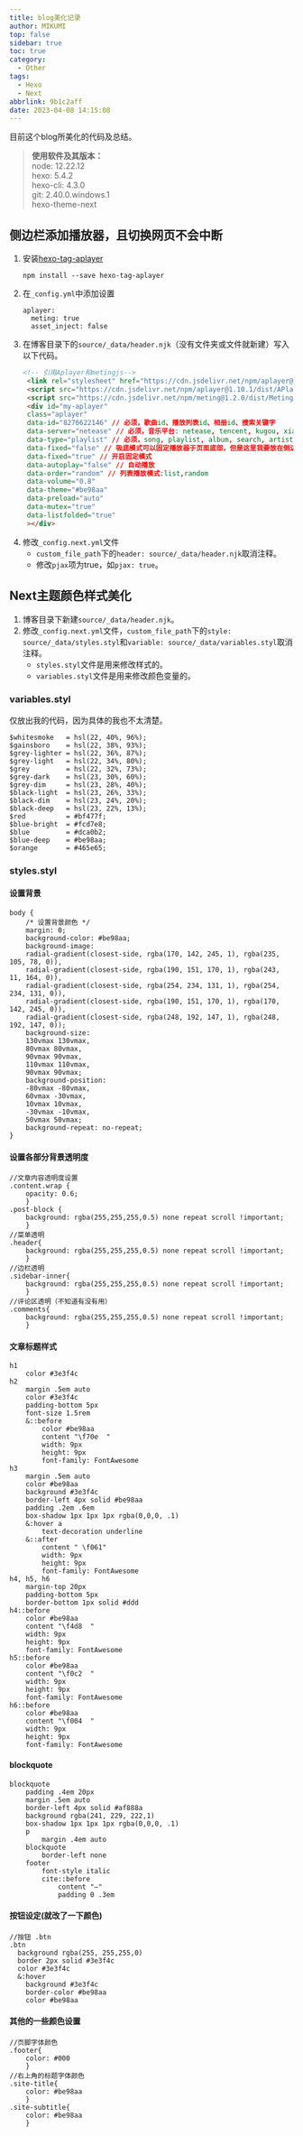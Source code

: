 ```yaml
---
title: blog美化记录
author: MIKUMI
top: false
sidebar: true
toc: true
category:
  - Other
tags:
  - Hexo
  - Next
abbrlink: 9b1c2aff
date: 2023-04-08 14:15:08
---
```

目前这个blog所美化的代码及总结。
<!--more-->
> **使用软件及其版本：**  
> node: 12.22.12  
> hexo: 5.4.2  
> hexo-cli: 4.3.0  
> git: 2.40.0.windows.1  
> hexo-theme-next

## 侧边栏添加播放器，且切换网页不会中断
1. 安装[hexo-tag-aplayer](https://github.com/MoePlayer/hexo-tag-aplayer)
   ```node
   npm install --save hexo-tag-aplayer
   ```
2. 在`_config.yml`中添加设置
   ```
   aplayer:
     meting: true
     asset_inject: false
   ```
3. 在博客目录下的`source/_data/header.njk`（没有文件夹或文件就新建）写入以下代码。
   ```html
   <!-- 引用Aplayer和metingjs-->
    <link rel="stylesheet" href="https://cdn.jsdelivr.net/npm/aplayer@1.10.1/dist/APlayer.min.css">
    <script src="https://cdn.jsdelivr.net/npm/aplayer@1.10.1/dist/APlayer.min.js"></script>
    <script src="https://cdn.jsdelivr.net/npm/meting@1.2.0/dist/Meting.min.js"></script>
    <div id="my-aplayer"
    class="aplayer"
    data-id="8276622146" // 必须，歌曲id、播放列表id、相册id、搜索关键字
    data-server="netease" // 必须，音乐平台: netease, tencent, kugou, xiami, baidu
    data-type="playlist" // 必须，song, playlist, album, search, artist
    data-fixed="false" // 吸底模式可以固定播放器于页面底部，但是这里我要放在侧边栏中，所以是false
    data-fixed="true" // 开启固定模式
    data-autoplay="false" // 自动播放
    data-order="random" // 列表播放模式:list,random
    data-volume="0.8" 
    data-theme="#be98aa"
    data-preload="auto"
    data-mutex="true"
    data-listfolded="true"
    ></div>
   ```
4. 修改`_config.next.yml`文件
   * `custom_file_path`下的`header: source/_data/header.njk`取消注释。
   * 修改`pjax`项为true，如`pjax: true`。

## Next主题颜色样式美化
1. 博客目录下新建`source/_data/header.njk`。
2. 修改`_config.next.yml`文件，`custom_file_path`下的`style: source/_data/styles.styl`和`variable: source/_data/variables.styl`取消注释。
   * `styles.styl`文件是用来修改样式的。
   * `variables.styl`文件是用来修改颜色变量的。

### variables.styl
仅放出我的代码，因为具体的我也不太清楚。
```styl
$whitesmoke   = hsl(22, 40%, 96%);
$gainsboro    = hsl(22, 38%, 93%);
$grey-lighter = hsl(22, 36%, 87%);
$grey-light   = hsl(22, 34%, 80%);
$grey         = hsl(22, 32%, 73%);
$grey-dark    = hsl(23, 30%, 60%);
$grey-dim     = hsl(23, 28%, 40%);
$black-light  = hsl(23, 26%, 33%);
$black-dim    = hsl(23, 24%, 20%);
$black-deep   = hsl(23, 22%, 13%);
$red          = #bf477f;
$blue-bright  = #fcd7e8;
$blue         = #dca0b2;
$blue-deep    = #be98aa;
$orange       = #465e65;
```

### styles.styl
#### 设置背景
```styl
body {
    /* 设置背景颜色 */
    margin: 0;
    background-color: #be98aa;
    background-image: 
    radial-gradient(closest-side, rgba(170, 142, 245, 1), rgba(235, 105, 78, 0)),
    radial-gradient(closest-side, rgba(190, 151, 170, 1), rgba(243, 11, 164, 0)),
    radial-gradient(closest-side, rgba(254, 234, 131, 1), rgba(254, 234, 131, 0)),
    radial-gradient(closest-side, rgba(190, 151, 170, 1), rgba(170, 142, 245, 0)),
    radial-gradient(closest-side, rgba(248, 192, 147, 1), rgba(248, 192, 147, 0));
    background-size: 
    130vmax 130vmax,
    80vmax 80vmax,
    90vmax 90vmax,
    110vmax 110vmax,
    90vmax 90vmax;
    background-position:
    -80vmax -80vmax,
    60vmax -30vmax,
    10vmax 10vmax,
    -30vmax -10vmax,
    50vmax 50vmax;
    background-repeat: no-repeat;
}
```

#### 设置各部分背景透明度
```styl
//文章内容透明度设置
.content.wrap {
    opacity: 0.6;
    }
.post-block {
    background: rgba(255,255,255,0.5) none repeat scroll !important;
    }
//菜单透明
.header{
    background: rgba(255,255,255,0.5) none repeat scroll !important;
    }
//边栏透明
.sidebar-inner{
    background: rgba(255,255,255,0.5) none repeat scroll !important;
    }
//评论区透明（不知道有没有用）
.comments{
    background: rgba(255,255,255,0.5) none repeat scroll !important;
    }
```
#### 文章标题样式
```styl
h1
    color #3e3f4c
h2
    margin .5em auto
    color #3e3f4c
    padding-bottom 5px
    font-size 1.5rem
    &::before
        color #be98aa
        content "\f70e  "
        width: 9px
        height: 9px
        font-family: FontAwesome
h3
    margin .5em auto
    color #be98aa
    background #3e3f4c
    border-left 4px solid #be98aa
    padding .2em .6em
    box-shadow 1px 1px 1px rgba(0,0,0, .1)
    &:hover a
        text-decoration underline
    &::after
        content " \f061"
        width: 9px
        height: 9px
        font-family: FontAwesome
h4, h5, h6
    margin-top 20px
    padding-bottom 5px
    border-bottom 1px solid #ddd
h4::before
    color #be98aa
    content "\f4d8  "
    width: 9px
    height: 9px
    font-family: FontAwesome
h5::before
    color #be98aa
    content "\f0c2  "
    width: 9px
    height: 9px
    font-family: FontAwesome
h6::before
    color #be98aa
    content "\f004  "
    width: 9px
    height: 9px
    font-family: FontAwesome
```
#### blockquote
```styl
blockquote
    padding .4em 20px
    margin .5em auto
    border-left 4px solid #af888a
    background rgba(241, 229, 222,1)
    box-shadow 1px 1px 1px rgba(0,0,0, .1)
    p
        margin .4em auto
    blockquote
        border-left none
    footer
        font-style italic
        cite::before
            content "—"
            padding 0 .3em
```

#### 按钮设定(就改了一下颜色)
```styl
//按钮 .btn
.btn
  background rgba(255, 255,255,0)
  border 2px solid #3e3f4c
  color #3e3f4c
  &:hover
    background #3e3f4c
    border-color #be98aa
    color #be98aa
```

#### 其他的一些颜色设置
```styl
//页脚字体颜色
.footer{
    color: #000
    }
//右上角的标题字体颜色
.site-title{
    color: #be98aa
    }
.site-subtitle{
    color: #be98aa
    }
```